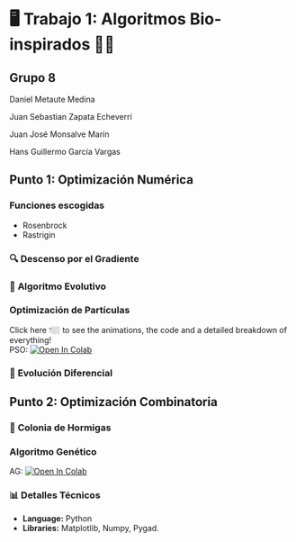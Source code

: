 # 🖥️  **Trabajo 1: Algoritmos Bio-inspirados** 🐍🧬
## **Grupo 8**
Daniel Metaute Medina

Juan Sebastian Zapata Echeverrí

Juan José Monsalve Marín

Hans Guillermo García Vargas


## Punto 1: Optimización Numérica

### **Funciones escogidas**
- Rosenbrock
- Rastrigin

### 🔍 **Descenso por el Gradiente**

### 🐛 **Algoritmo Evolutivo**

### **Optimización de Partículas**
Click here 👇🏼 to see the animations, the code and a detailed breakdown of everything!  
PSO: <a href="https://colab.research.google.com/github/metaute73/Trabajo-01-RNA-corregido/blob/main/Punto_1_Optimizaci%C3%B3n_Num%C3%A9rica/Particle_Swarm_Optimization_(PSO).ipynb" target="_parent"><img src="https://colab.research.google.com/assets/colab-badge.svg" alt="Open In Colab"/></a>

### 🦋 **Evolución Diferencial**

## Punto 2: Optimización Combinatoria

### 🐜 **Colonia de Hormigas**

### **Algoritmo Genético**
AG: <a href="https://colab.research.google.com/github/metaute73/Trabajo-01-RNA-corregido/blob/main/Punto_2_Optimizaci%C3%B3n_Combinatoria/Algoritmo_Gen%C3%A9tico.ipynb" target="_parent"><img src="https://colab.research.google.com/assets/colab-badge.svg" alt="Open In Colab"/></a>

### 📊 **Detalles Técnicos**
- **Language:** Python
- **Libraries:** Matplotlib, Numpy, Pygad.
